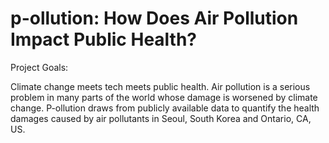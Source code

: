 # p-ollution: How Does Air Pollution Impact Public Health?

Project Goals:

Climate change meets tech meets public health. Air pollution is a serious problem in many parts of the world whose damage is worsened by climate change.  P-ollution draws from publicly available data to quantify the health damages caused by air pollutants in Seoul, South Korea and Ontario, CA, US. 


